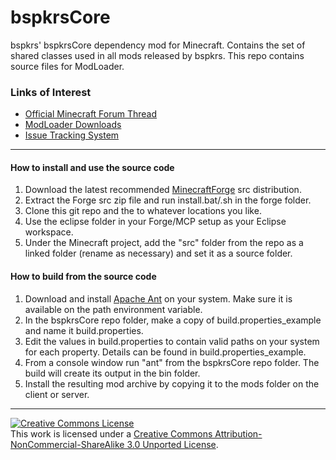 bspkrsCore
=================
bspkrs' bspkrsCore dependency mod for Minecraft.  Contains the set of shared classes used in all mods released by bspkrs.
This repo contains source files for ModLoader.

### Links of Interest
 - [Official Minecraft Forum Thread](http://www.minecraftforum.net/topic/1114612-)
 - [ModLoader Downloads](http://bspk.rs/MC/bspkrsCore/index.html)
 - [Issue Tracking System](https://github.com/bspkrs/bspkrsCore/issues)
 
* * *

#### How to install and use the source code ####

1. Download the latest recommended [MinecraftForge](http://files.minecraftforge.net) src distribution.
2. Extract the Forge src zip file and run install.bat/.sh in the forge folder.
3. Clone this git repo and the to whatever locations you like.
4. Use the eclipse folder in your Forge/MCP setup as your Eclipse workspace.
5. Under the Minecraft project, add the "src" folder from the repo as a linked folder (rename as necessary) and set it as a source folder.

#### How to build from the source code ####

1. Download and install [Apache Ant](http://ant.apache.org) on your system. Make sure it is available on the path environment variable.
2. In the bspkrsCore repo folder, make a copy of build.properties_example and name it build.properties.
3. Edit the values in build.properties to contain valid paths on your system for each property. Details can be found in build.properties_example.
4. From a console window run "ant" from the bspkrsCore repo folder. The build will create its output in the bin folder.
5. Install the resulting mod archive by copying it to the mods folder on the client or server.

* * *

<a rel="license" href="http://creativecommons.org/licenses/by-nc-sa/3.0/"><img alt="Creative Commons License" style="border-width:0" src="http://i.creativecommons.org/l/by-nc-sa/3.0/88x31.png" /></a><br />This work is licensed under a <a rel="license" href="http://creativecommons.org/licenses/by-nc-sa/3.0/">Creative Commons Attribution-NonCommercial-ShareAlike 3.0 Unported License</a>.
